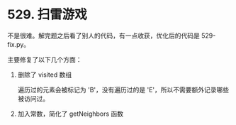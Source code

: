 # 529. 扫雷游戏
不是很难。解完题之后看了别人的代码，有一点收获，优化后的代码是 529-fix.py。

主要修复了以下几个方面：

1. 删除了 visited 数组

    遍历过的元素会被标记为 'B'，没有遍历过的是 'E'，所以不需要额外记录哪些被访问过。

2. 加入常数，简化了 getNeighbors 函数
